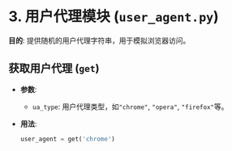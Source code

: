 # 3. 用户代理模块 (`user_agent.py`)

**目的**: 提供随机的用户代理字符串，用于模拟浏览器访问。

## 获取用户代理 (`get`)
- **参数**:
  - `ua_type`: 用户代理类型，如`"chrome"`, `"opera"`, `"firefox"`等。

- **用法**:
  ```python
  user_agent = get('chrome')
  ```